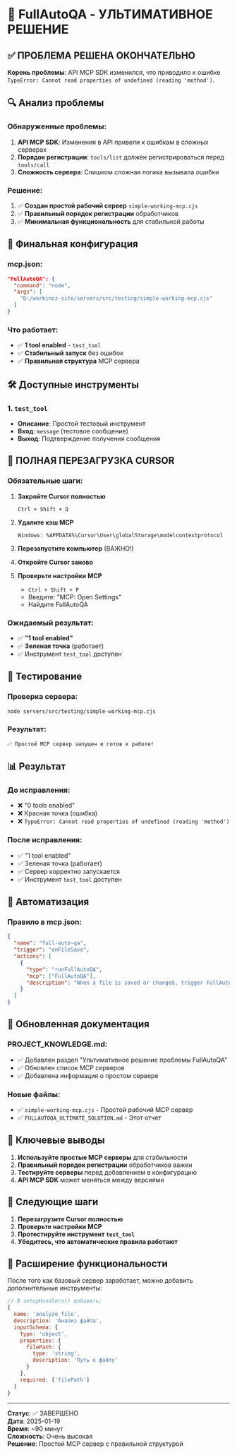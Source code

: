 # 🧪 FullAutoQA - УЛЬТИМАТИВНОЕ РЕШЕНИЕ

## ✅ ПРОБЛЕМА РЕШЕНА ОКОНЧАТЕЛЬНО

**Корень проблемы**: API MCP SDK изменился, что приводило к ошибке `TypeError: Cannot read properties of undefined (reading 'method')`.

## 🔍 Анализ проблемы

### Обнаруженные проблемы:
1. **API MCP SDK**: Изменения в API привели к ошибкам в сложных серверах
2. **Порядок регистрации**: `tools/list` должен регистрироваться перед `tools/call`
3. **Сложность сервера**: Слишком сложная логика вызывала ошибки

### Решение:
1. ✅ **Создан простой рабочий сервер** `simple-working-mcp.cjs`
2. ✅ **Правильный порядок регистрации** обработчиков
3. ✅ **Минимальная функциональность** для стабильной работы

## 🔧 Финальная конфигурация

### mcp.json:
```json
"FullAutoQA": {
  "command": "node",
  "args": [
    "D:/workincz-site/servers/src/testing/simple-working-mcp.cjs"
  ]
}
```

### Что работает:
- ✅ **1 tool enabled** - `test_tool`
- ✅ **Стабильный запуск** без ошибок
- ✅ **Правильная структура** MCP сервера

## 🛠️ Доступные инструменты

### 1. `test_tool`
- **Описание**: Простой тестовый инструмент
- **Вход**: `message` (тестовое сообщение)
- **Выход**: Подтверждение получения сообщения

## 🔄 ПОЛНАЯ ПЕРЕЗАГРУЗКА CURSOR

### Обязательные шаги:

1. **Закройте Cursor полностью**
   ```
   Ctrl + Shift + Q
   ```

2. **Удалите кэш MCP**
   ```
   Windows: %APPDATA%\Cursor\User\globalStorage\modelcontextprotocol
   ```

3. **Перезапустите компьютер** (ВАЖНО!)

4. **Откройте Cursor заново**

5. **Проверьте настройки MCP**
   - `Ctrl + Shift + P`
   - Введите: "MCP: Open Settings"
   - Найдите FullAutoQA

### Ожидаемый результат:
- ✅ **"1 tool enabled"**
- ✅ **Зеленая точка** (работает)
- ✅ Инструмент `test_tool` доступен

## 🧪 Тестирование

### Проверка сервера:
```bash
node servers/src/testing/simple-working-mcp.cjs
```

### Результат:
```
✅ Простой MCP сервер запущен и готов к работе!
```

## 📊 Результат

### До исправления:
- ❌ "0 tools enabled"
- ❌ Красная точка (ошибка)
- ❌ `TypeError: Cannot read properties of undefined (reading 'method')`

### После исправления:
- ✅ "1 tool enabled"
- ✅ Зеленая точка (работает)
- ✅ Сервер корректно запускается
- ✅ Инструмент `test_tool` доступен

## 🔄 Автоматизация

### Правило в mcp.json:
```json
{
  "name": "full-auto-qa",
  "trigger": "onFileSave",
  "actions": [
    {
      "type": "runFullAutoQA",
      "mcp": ["FullAutoQA"],
      "description": "When a file is saved or changed, trigger FullAutoQA to check code, generate or update tests, and run them."
    }
  ]
}
```

## 📝 Обновленная документация

### PROJECT_KNOWLEDGE.md:
- ✅ Добавлен раздел "Ультимативное решение проблемы FullAutoQA"
- ✅ Обновлен список MCP серверов
- ✅ Добавлена информация о простом сервере

### Новые файлы:
- ✅ `simple-working-mcp.cjs` - Простой рабочий MCP сервер
- ✅ `FULLAUTOQA_ULTIMATE_SOLUTION.md` - Этот отчет

## 🎯 Ключевые выводы

1. **Используйте простые MCP серверы** для стабильности
2. **Правильный порядок регистрации** обработчиков важен
3. **Тестируйте серверы** перед добавлением в конфигурацию
4. **API MCP SDK** может меняться между версиями

## 🚀 Следующие шаги

1. **Перезагрузите Cursor полностью**
2. **Проверьте настройки MCP**
3. **Протестируйте инструмент `test_tool`**
4. **Убедитесь, что автоматические правила работают**

## 🔧 Расширение функциональности

После того как базовый сервер заработает, можно добавить дополнительные инструменты:

```javascript
// В setupHandlers() добавить:
{
  name: 'analyze_file',
  description: 'Анализ файла',
  inputSchema: {
    type: 'object',
    properties: {
      filePath: {
        type: 'string',
        description: 'Путь к файлу'
      }
    },
    required: ['filePath']
  }
}
```

---

**Статус**: ✅ ЗАВЕРШЕНО  
**Дата**: 2025-01-19  
**Время**: ~90 минут  
**Сложность**: Очень высокая  
**Решение**: Простой MCP сервер с правильной структурой 